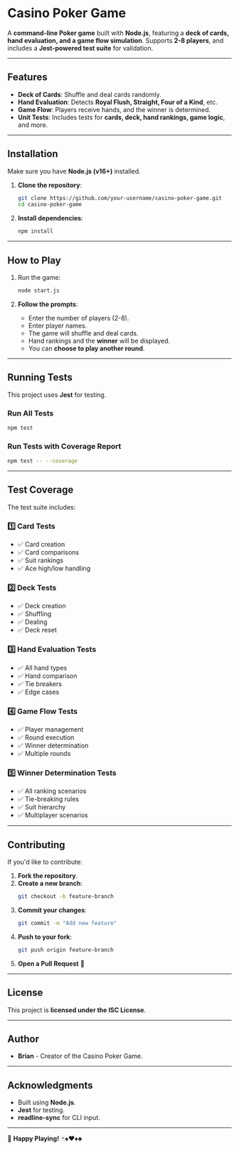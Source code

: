 # Casino Poker Game

A **command-line Poker game** built with **Node.js**, featuring a **deck of cards, hand evaluation, and a game flow simulation**. Supports **2-8 players**, and includes a **Jest-powered test suite** for validation.

---

## Features

- **Deck of Cards**: Shuffle and deal cards randomly.
- **Hand Evaluation**: Detects **Royal Flush, Straight, Four of a Kind**, etc.
- **Game Flow**: Players receive hands, and the winner is determined.
- **Unit Tests**: Includes tests for **cards, deck, hand rankings, game logic**, and more.

---

## Installation

Make sure you have **Node.js (v16+)** installed.

1. **Clone the repository**:

   ```sh
   git clone https://github.com/your-username/casino-poker-game.git
   cd casino-poker-game
   ```

2. **Install dependencies**:
   ```sh
   npm install
   ```

---

## How to Play

1. Run the game:

   ```sh
   node start.js
   ```

2. **Follow the prompts**:
   - Enter the number of players (2-8).
   - Enter player names.
   - The game will shuffle and deal cards.
   - Hand rankings and the **winner** will be displayed.
   - You can **choose to play another round**.

---

## Running Tests

This project uses **Jest** for testing.

### Run All Tests

```sh
npm test
```

### Run Tests with Coverage Report

```sh
npm test -- --coverage
```

---

## Test Coverage

The test suite includes:

### 1️⃣ **Card Tests**

- ✅ Card creation
- ✅ Card comparisons
- ✅ Suit rankings
- ✅ Ace high/low handling

### 2️⃣ **Deck Tests**

- ✅ Deck creation
- ✅ Shuffling
- ✅ Dealing
- ✅ Deck reset

### 3️⃣ **Hand Evaluation Tests**

- ✅ All hand types
- ✅ Hand comparison
- ✅ Tie breakers
- ✅ Edge cases

### 4️⃣ **Game Flow Tests**

- ✅ Player management
- ✅ Round execution
- ✅ Winner determination
- ✅ Multiple rounds

### 5️⃣ **Winner Determination Tests**

- ✅ All ranking scenarios
- ✅ Tie-breaking rules
- ✅ Suit hierarchy
- ✅ Multiplayer scenarios

---

## Contributing

If you'd like to contribute:

1. **Fork the repository**.
2. **Create a new branch**:
   ```sh
   git checkout -b feature-branch
   ```
3. **Commit your changes**:
   ```sh
   git commit -m "Add new feature"
   ```
4. **Push to your fork**:
   ```sh
   git push origin feature-branch
   ```
5. **Open a Pull Request** 🚀

---

## License

This project is **licensed under the ISC License**.

---

## Author

- **Brian** - Creator of the Casino Poker Game.

---

## Acknowledgments

- Built using **Node.js**.
- **Jest** for testing.
- **readline-sync** for CLI input.

---

🎰 **Happy Playing!** 🃏♠️♥️♦️♣️
